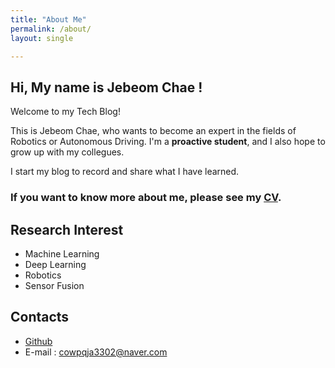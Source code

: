 ```yaml
---
title: "About Me"
permalink: /about/
layout: single

---
```



## Hi, My name is Jebeom Chae !

Welcome to my Tech Blog!  

This is Jebeom Chae, who wants to become an expert in the fields of Robotics or Autonomous Driving. I'm a **proactive student**, and I also hope to grow up with my collegues.

I start my blog to record and share what I have learned.  

### If you want to know more about me, please see my [CV](https://github.com/jebeom/Jebeom_CV/blob/main/Jebeom_CV.pdf).  

## Research Interest  
 
- Machine Learning
- Deep Learning  
- Robotics
- Sensor Fusion

## Contacts  

- [Github](https://github.com/jebeom)      
- E-mail : cowpqja3302@naver.com 
